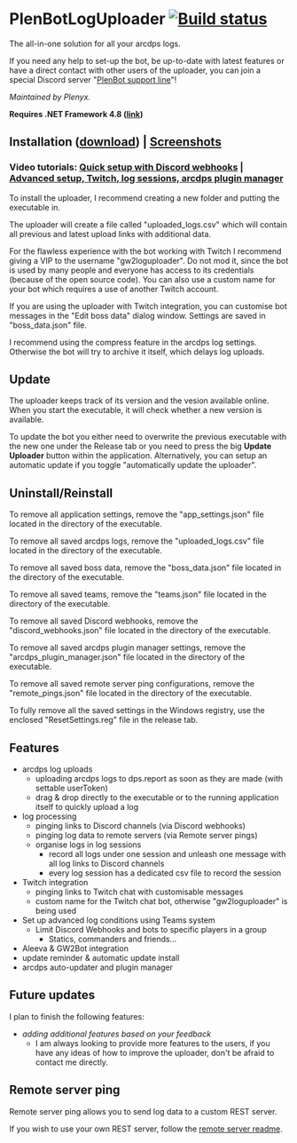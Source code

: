 # PlenBotLogUploader [![Build status](https://ci.appveyor.com/api/projects/status/qdx2bmsj54yg0c0y?svg=true)](https://ci.appveyor.com/project/Plenyx/plenbotloguploader)
The all-in-one solution for all your arcdps logs.

If you need any help to set-up the bot, be up-to-date with latest features or have a direct contact with other users of the uploader, you can join a special Discord server "[PlenBot support line](https://discord.gg/khMDaym)"!

*Maintained by Plenyx.*

**Requires .NET Framework 4.8 ([link](https://dotnet.microsoft.com/download/thank-you/net48))**

## Installation ([download](https://github.com/HardstuckGuild/PlenBotLogUploader/releases)) | [Screenshots](https://plenbot.net/uploader/?utm_source=github&utm_medium=referral&utm_campaign=readme)

### **Video tutorials:** [Quick setup with Discord webhooks](https://www.youtube.com/watch?v=EsMy0yKdjXk) | [Advanced setup, Twitch, log sessions, arcdps plugin manager](https://www.youtube.com/watch?v=plGFNL4kuZY)

To install the uploader, I recommend creating a new folder and putting the executable in.

The uploader will create a file called "uploaded_logs.csv" which will contain all previous and latest upload links with additional data.

For the flawless experience with the bot working with Twitch I recommend giving a VIP to the username "gw2loguploader". Do not mod it, since the bot is used by many people and everyone has access to its credentials (because of the open source code). You can also use a custom name for your bot which requires a use of another Twitch account.

If you are using the uploader with Twitch integration, you can customise bot messages in the "Edit boss data" dialog window. Settings are saved in "boss_data.json" file.

I recommend using the compress feature in the arcdps log settings. Otherwise the bot will try to archive it itself, which delays log uploads.

## Update
The uploader keeps track of its version and the vesion available online.
When you start the executable, it will check whether a new version is available.

To update the bot you either need to overwrite the previous executable with the new one under the Release tab or you need to press the big **Update Uploader** button within the application. Alternatively, you can setup an automatic update if you toggle "automatically update the uploader".

## Uninstall/Reinstall
To remove all application settings, remove the "app_settings.json" file located in the directory of the executable.

To remove all saved arcdps logs, remove the "uploaded_logs.csv" file located in the directory of the executable.

To remove all saved boss data, remove the "boss_data.json" file located in the directory of the executable.

To remove all saved teams, remove the "teams.json" file located in the directory of the executable.

To remove all saved Discord webhooks, remove the "discord_webhooks.json" file located in the directory of the executable.

To remove all saved arcdps plugin manager settings, remove the "arcdps_plugin_manager.json" file located in the directory of the executable.

To remove all saved remote server ping configurations, remove the "remote_pings.json" file located in the directory of the executable.

To fully remove all the saved settings in the Windows registry, use the enclosed "ResetSettings.reg" file in the release tab.

## Features
* arcdps log uploads
  * uploading arcdps logs to dps.report as soon as they are made (with settable userToken)
  * drag & drop directly to the executable or to the running application itself to quickly upload a log
* log processing
  * pinging links to Discord channels (via Discord webhooks)
  * pinging log data to remote servers (via Remote server pings)
  * organise logs in log sessions
    * record all logs under one session and unleash one message with all log links to Discord channels
    * every log session has a dedicated csv file to record the session
* Twitch integration
  * pinging links to Twitch chat with customisable messages
  * custom name for the Twitch chat bot, otherwise "gw2loguploader" is being used
* Set up advanced log conditions using Teams system
  * Limit Discord Webhooks and bots to specific players in a group
    * Statics, commanders and friends...
* Aleeva & GW2Bot integration
* update reminder & automatic update install
* arcdps auto-updater and plugin manager

## Future updates
I plan to finish the following features:
* *adding additional features based on your feedback*
  * I am always looking to provide more features to the users, if you have any ideas of how to improve the uploader, don't be afraid to contact me directly.

## Remote server ping
Remote server ping allows you to send log data to a custom REST server.

If you wish to use your own REST server, follow the [remote server readme](https://github.com/HardstuckGuild/PlenBotLogUploader/blob/main/remote-server/README.md).

